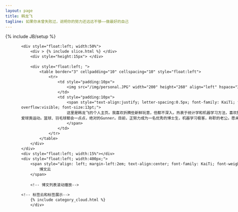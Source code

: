 ```yaml
---
layout: page
title: 韩龙飞
tagline: 如果你未曾失败过，说明你的努力还远远不够——做最好的自己
---
```

{% include JB/setup %}

<style type="text/css">
    *{padding:0; margin:0;}
    #roll{ border:0px solid red;height:230px; margin:10px auto; width:600px; overflow:hidden;list-style:none;}
    #roll li{height:40px; padding-left:10px;line-height:30px; border-bottom:0px solid #ddd;}
    a{text-decoration:none;color:#0066CC;}
    a:hover{ color:#FF0000; text-decoration: underline;}
    </style>



<div style="width:1000px; height:600px; margin: 00px 50px 00px 50px">
    
    <div style="float:left; width:50%">
        <div > {% include slice.html %} </div>
        <div style="height:15px"> </div>
        
        <div style="float:left; ">
            <table border="3" cellpadding="10" cellspacing="10" style="float:left">
                <tr>
                    <td style="padding:10px">
                        <img src="/img/personal.JPG" width="200" height="260" align="left" hspace="20">
                    </td>
                    <td style="padding:10px">
                        <span style="text-align:justify; letter-spacing:0.5px; font-family: KaiTi; font-weight: bold; line-height:1.5em; overflow:visible; font-size:13pt;">
                        这里是韩龙飞的个人主页。我喜欢折腾些新鲜玩意，但都不深入。热衷于统计学和机器学习方法，喜欢鼓捣R语言和网站开发，提倡分享和开源，努力坚持健身，热爱球类运动。篮球、羽毛球都会一点点，绝对的Gunner。目前，正努力成为一名优秀的博士生，机器学习极客，称职的老公。愿未来在CMU一切顺利！
                        </span>
                    </td>
                </tr>
            </table>
        </div>
    </div>
    <div style="float:left; width:15%"></div>
    <div style="float:left; width:400px;">
        <span style="align: left; margin-left:2em; text-align:center; font-family: KaiTi; font-weight: bold; font-size:16pt; color: #0b2e6f;">
            博文云
        </span>
        
        <!-- 博文列表滚动播放-->
<!--        <ul class="posts" id="roll" style="float:left; font-family: KaiTi; font-weight: bold; font-size: 14pt">-->
<!--            {% for post in site.posts %}-->
<!--            <!--<span>{{ post.date | date_to_string }}</span> &raquo;-->
<!--            <li> <a href="{{ BASE_PATH }}{{ post.url }}">{{ post.title }}</a></li>-->
<!--            {% endfor %}-->
<!--        </ul>-->
    <!-- 标签云和标签展示-->
        {% include category_cloud.html %}
        </div>
</div>

<!--<script type="text/javascript">-->
<!--    (function(A){-->
<!--     function _ROLL(obj){-->
<!--     this.ele = document.getElementById(obj);-->
<!--     this.interval = false;-->
<!--     this.currentNode = 0;-->
<!--     this.passNode = 0;-->
<!--     this.speed = 100;-->
<!--     this.childs = _childs(this.ele);-->
<!--     this.childHeight = parseInt(_style(this.childs[0])['height']);-->
<!--     addEvent(this.ele,'mouseover',function(){-->
<!--              window._loveYR.pause();-->
<!--              });-->
<!--     addEvent(this.ele,'mouseout',function(){-->
<!--              window._loveYR.start(_loveYR.speed);-->
<!--              });-->
<!--     }-->
<!--     function _style(obj){-->
<!--     return obj.currentStyle || document.defaultView.getComputedStyle(obj,null);-->
<!--     }-->
<!--     function _childs(obj){-->
<!--     var childs = [];-->
<!--     for(var i=0;i<obj.childNodes.length;i++){-->
<!--     var _this = obj.childNodes[i];-->
<!--     if(_this.nodeType===1){-->
<!--     childs.push(_this);-->
<!--     }-->
<!--     }-->
<!--     return childs;-->
<!--     }-->
<!--     function addEvent(elem,evt,func){-->
<!--     if(-[1,]){-->
<!--		   elem.addEventListener(evt,func,false);-->
<!--     }else{-->
<!--		   elem.attachEvent('on'+evt,func);-->
<!--     };-->
<!--     }-->
<!--     function innerest(elem){-->
<!--     var c = elem;-->
<!--     while(c.childNodes.item(0).nodeType==1){-->
<!--     c = c.childNodes.item(0);-->
<!--     }-->
<!--     return c;-->
<!--     }-->
<!--     _ROLL.prototype = {-->
<!--     start:function(s){-->
<!--     var _this = this;-->
<!--			  _this.speed = s || 100;-->
<!--     _this.interval = setInterval(function(){-->
<!--                                  _this.ele.scrollTop += 1;-->
<!--                                  _this.passNode++;-->
<!--                                  if(_this.passNode%_this.childHeight==0){-->
<!--                                  var o = _this.childs[_this.currentNode] || _this.childs[0];-->
<!--                                  _this.currentNode<(_this.childs.length-1)?_this.currentNode++:_this.currentNode=0;-->
<!--                                  _this.passNode = 0;-->
<!--                                  _this.ele.scrollTop = 0;-->
<!--                                  _this.ele.appendChild(o);-->
<!--                                  }-->
<!--                                  },_this.speed);-->
<!--     },-->
<!--     pause:function(){-->
<!--     var _this = this;-->
<!--     clearInterval(_this.interval);-->
<!--     }-->
<!--     }-->
<!--     A.marqueen = function(obj){A._loveYR = new _ROLL(obj); return A._loveYR;}-->
<!--     })(window);-->
<!--     marqueen('roll').start(100/*速度默认100*/);-->
<!--</script>-->